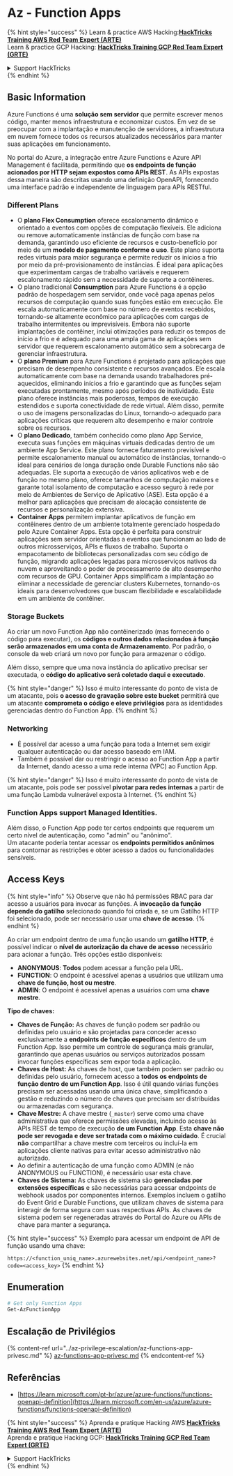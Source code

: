 # Az - Function Apps

{% hint style="success" %}
Learn & practice AWS Hacking:<img src="../../../.gitbook/assets/image (1) (1) (1) (1).png" alt="" data-size="line">[**HackTricks Training AWS Red Team Expert (ARTE)**](https://training.hacktricks.xyz/courses/arte)<img src="../../../.gitbook/assets/image (1) (1) (1) (1).png" alt="" data-size="line">\
Learn & practice GCP Hacking: <img src="../../../.gitbook/assets/image (2) (1).png" alt="" data-size="line">[**HackTricks Training GCP Red Team Expert (GRTE)**<img src="../../../.gitbook/assets/image (2) (1).png" alt="" data-size="line">](https://training.hacktricks.xyz/courses/grte)

<details>

<summary>Support HackTricks</summary>

* Check the [**subscription plans**](https://github.com/sponsors/carlospolop)!
* **Join the** 💬 [**Discord group**](https://discord.gg/hRep4RUj7f) or the [**telegram group**](https://t.me/peass) or **follow** us on **Twitter** 🐦 [**@hacktricks\_live**](https://twitter.com/hacktricks_live)**.**
* **Share hacking tricks by submitting PRs to the** [**HackTricks**](https://github.com/carlospolop/hacktricks) and [**HackTricks Cloud**](https://github.com/carlospolop/hacktricks-cloud) github repos.

</details>
{% endhint %}

## Basic Information

Azure Functions é uma **solução sem servidor** que permite escrever menos código, manter menos infraestrutura e economizar custos. Em vez de se preocupar com a implantação e manutenção de servidores, a infraestrutura em nuvem fornece todos os recursos atualizados necessários para manter suas aplicações em funcionamento.

No portal do Azure, a integração entre Azure Functions e Azure API Management é facilitada, permitindo que **os endpoints de função acionados por HTTP sejam expostos como APIs REST**. As APIs expostas dessa maneira são descritas usando uma definição OpenAPI, fornecendo uma interface padrão e independente de linguagem para APIs RESTful.

### Different Plans

* O **plano Flex Consumption** oferece escalonamento dinâmico e orientado a eventos com opções de computação flexíveis. Ele adiciona ou remove automaticamente instâncias de função com base na demanda, garantindo uso eficiente de recursos e custo-benefício por meio de um **modelo de pagamento conforme o uso**. Este plano suporta redes virtuais para maior segurança e permite reduzir os inícios a frio por meio da pré-provisionamento de instâncias. É ideal para aplicações que experimentam cargas de trabalho variáveis e requerem escalonamento rápido sem a necessidade de suporte a contêineres.
* O plano tradicional **Consumption** para Azure Functions é a opção padrão de hospedagem sem servidor, onde você paga apenas pelos recursos de computação quando suas funções estão em execução. Ele escala automaticamente com base no número de eventos recebidos, tornando-se altamente econômico para aplicações com cargas de trabalho intermitentes ou imprevisíveis. Embora não suporte implantações de contêiner, inclui otimizações para reduzir os tempos de início a frio e é adequado para uma ampla gama de aplicações sem servidor que requerem escalonamento automático sem a sobrecarga de gerenciar infraestrutura.
* O **plano Premium** para Azure Functions é projetado para aplicações que precisam de desempenho consistente e recursos avançados. Ele escala automaticamente com base na demanda usando trabalhadores pré-aquecidos, eliminando inícios a frio e garantindo que as funções sejam executadas prontamente, mesmo após períodos de inatividade. Este plano oferece instâncias mais poderosas, tempos de execução estendidos e suporta conectividade de rede virtual. Além disso, permite o uso de imagens personalizadas do Linux, tornando-o adequado para aplicações críticas que requerem alto desempenho e maior controle sobre os recursos.
* O **plano Dedicado**, também conhecido como plano App Service, executa suas funções em máquinas virtuais dedicadas dentro de um ambiente App Service. Este plano fornece faturamento previsível e permite escalonamento manual ou automático de instâncias, tornando-o ideal para cenários de longa duração onde Durable Functions não são adequadas. Ele suporta a execução de vários aplicativos web e de função no mesmo plano, oferece tamanhos de computação maiores e garante total isolamento de computação e acesso seguro à rede por meio de Ambientes de Serviço de Aplicativo (ASE). Esta opção é a melhor para aplicações que precisam de alocação consistente de recursos e personalização extensiva.
* **Container Apps** permitem implantar aplicativos de função em contêineres dentro de um ambiente totalmente gerenciado hospedado pelo Azure Container Apps. Esta opção é perfeita para construir aplicações sem servidor orientadas a eventos que funcionam ao lado de outros microsserviços, APIs e fluxos de trabalho. Suporta o empacotamento de bibliotecas personalizadas com seu código de função, migrando aplicações legadas para microsserviços nativos da nuvem e aproveitando o poder de processamento de alto desempenho com recursos de GPU. Container Apps simplificam a implantação ao eliminar a necessidade de gerenciar clusters Kubernetes, tornando-os ideais para desenvolvedores que buscam flexibilidade e escalabilidade em um ambiente de contêiner.

### **Storage Buckets**

Ao criar um novo Function App não contêinerizado (mas fornecendo o código para executar), os **códigos e outros dados relacionados à função serão armazenados em uma conta de Armazenamento**. Por padrão, o console da web criará um novo por função para armazenar o código.

Além disso, sempre que uma nova instância do aplicativo precisar ser executada, o **código do aplicativo será coletado daqui e executado**.

{% hint style="danger" %}
Isso é muito interessante do ponto de vista de um atacante, pois **o acesso de gravação sobre este bucket** permitirá que um atacante **comprometa o código e eleve privilégios** para as identidades gerenciadas dentro do Function App.
{% endhint %}

### Networking

* É possível dar acesso a uma função para toda a Internet sem exigir qualquer autenticação ou dar acesso baseado em IAM.
* Também é possível dar ou restringir o acesso ao Function App a partir da Internet, dando acesso a uma rede interna (VPC) ao Function App.

{% hint style="danger" %}
Isso é muito interessante do ponto de vista de um atacante, pois pode ser possível **pivotar para redes internas** a partir de uma função Lambda vulnerável exposta à Internet.
{% endhint %}

### **Function Apps support Managed Identities.**

Além disso, o Function App pode ter certos endpoints que requerem um certo nível de autenticação, como "admin" ou "anônimo".\
Um atacante poderia tentar acessar os **endpoints permitidos anônimos** para contornar as restrições e obter acesso a dados ou funcionalidades sensíveis.

## Access Keys

{% hint style="info" %}
Observe que não há permissões RBAC para dar acesso a usuários para invocar as funções. A **invocação da função depende do gatilho** selecionado quando foi criada e, se um Gatilho HTTP foi selecionado, pode ser necessário usar uma **chave de acesso**.
{% endhint %}

Ao criar um endpoint dentro de uma função usando um **gatilho HTTP**, é possível indicar o **nível de autorização da chave de acesso** necessário para acionar a função. Três opções estão disponíveis:

* **ANONYMOUS**: **Todos** podem acessar a função pela URL.
* **FUNCTION**: O endpoint é acessível apenas a usuários que utilizam uma **chave de função, host ou mestre**.
* **ADMIN**: O endpoint é acessível apenas a usuários com uma **chave mestre**.

**Tipo de chaves:**

* **Chaves de Função:** As chaves de função podem ser padrão ou definidas pelo usuário e são projetadas para conceder acesso exclusivamente a **endpoints de função específicos** dentro de um Function App. Isso permite um controle de segurança mais granular, garantindo que apenas usuários ou serviços autorizados possam invocar funções específicas sem expor toda a aplicação.
* **Chaves de Host:** As chaves de host, que também podem ser padrão ou definidas pelo usuário, fornecem acesso a **todos os endpoints de função dentro de um Function App**. Isso é útil quando várias funções precisam ser acessadas usando uma única chave, simplificando a gestão e reduzindo o número de chaves que precisam ser distribuídas ou armazenadas com segurança.
* **Chave Mestre:** A chave mestre (`_master`) serve como uma chave administrativa que oferece permissões elevadas, incluindo acesso às APIs REST de tempo de execução **de um Function App**. Esta **chave não pode ser revogada e deve ser tratada com o máximo cuidado**. É crucial **não** compartilhar a chave mestre com terceiros ou incluí-la em aplicações cliente nativas para evitar acesso administrativo não autorizado.
* Ao definir a autenticação de uma função como ADMIN (e não ANONYMOUS ou FUNCTION), é necessário usar esta chave.
* **Chaves de Sistema:** As chaves de sistema são **gerenciadas por extensões específicas** e são necessárias para acessar endpoints de webhook usados por componentes internos. Exemplos incluem o gatilho do Event Grid e Durable Functions, que utilizam chaves de sistema para interagir de forma segura com suas respectivas APIs. As chaves de sistema podem ser regeneradas através do Portal do Azure ou APIs de chave para manter a segurança.

{% hint style="success" %}
Exemplo para acessar um endpoint de API de função usando uma chave:

`https://<function_uniq_name>.azurewebsites.net/api/<endpoint_name>?code=<access_key>`
{% endhint %}

## Enumeration
```powershell
# Get only Function Apps
Get-AzFunctionApp
```
## Escalação de Privilégios

{% content-ref url="../az-privilege-escalation/az-functions-app-privesc.md" %}
[az-functions-app-privesc.md](../az-privilege-escalation/az-functions-app-privesc.md)
{% endcontent-ref %}

## Referências

* [https://learn.microsoft.com/pt-br/azure/azure-functions/functions-openapi-definition](https://learn.microsoft.com/en-us/azure/azure-functions/functions-openapi-definition)

{% hint style="success" %}
Aprenda e pratique Hacking AWS:<img src="../../../.gitbook/assets/image (1) (1) (1) (1).png" alt="" data-size="line">[**HackTricks Training AWS Red Team Expert (ARTE)**](https://training.hacktricks.xyz/courses/arte)<img src="../../../.gitbook/assets/image (1) (1) (1) (1).png" alt="" data-size="line">\
Aprenda e pratique Hacking GCP: <img src="../../../.gitbook/assets/image (2) (1).png" alt="" data-size="line">[**HackTricks Training GCP Red Team Expert (GRTE)**<img src="../../../.gitbook/assets/image (2) (1).png" alt="" data-size="line">](https://training.hacktricks.xyz/courses/grte)

<details>

<summary>Support HackTricks</summary>

* Confira os [**planos de assinatura**](https://github.com/sponsors/carlospolop)!
* **Junte-se ao** 💬 [**grupo do Discord**](https://discord.gg/hRep4RUj7f) ou ao [**grupo do telegram**](https://t.me/peass) ou **siga**-nos no **Twitter** 🐦 [**@hacktricks\_live**](https://twitter.com/hacktricks_live)**.**
* **Compartilhe truques de hacking enviando PRs para os repositórios do** [**HackTricks**](https://github.com/carlospolop/hacktricks) e [**HackTricks Cloud**](https://github.com/carlospolop/hacktricks-cloud).

</details>
{% endhint %}
